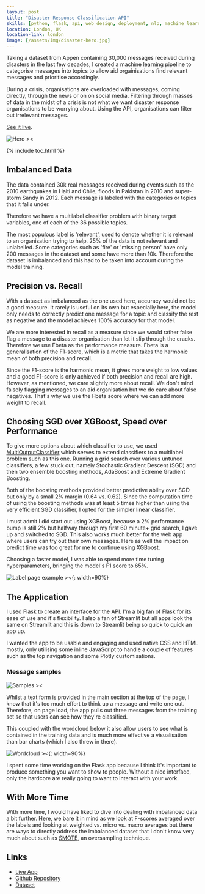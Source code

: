 ```yaml
---
layout: post
title: "Disaster Response Classification API"
skills: [python, flask, api, web design, deployment, nlp, machine learning]
location: London, UK
location-link: london
image: [/assets/img/disaster-hero.jpg]
---
```


Taking a dataset from Appen containing 30,000 messages received during disasters in the last few decades, I created a machine learning pipeline to categorise messages into topics to allow aid orgainisations find relevant messages and prioritise accordingly.

During a crisis, organisations are overloaded with messages, coming directly, through the news or on on social media. Filtering through masses of data in the midst of a crisis is not what we want disaster response organisations to be worrying about. Using the API, organisations can filter out irrelevant messages.

[See it live](https://disaster.rfoxdata.co.uk/).

![Hero ><]({{site.baseurl}}/assets/img/disaster-hero.jpg)

<!--description-->

{% include toc.html %}

## Imbalanced Data

The data contained 30k real messages received during events such as the 2010 earthquakes in Haiti and Chile, floods in Pakistan in 2010 and super-storm Sandy in 2012. Each message is labeled with the categories or topics that it falls under.

Therefore we have a multilabel classifier problem with binary target variables, one of each of the 36 possible topics.

The most populous label is 'relevant', used to denote whether it is relevant to an organisation trying to help. 25% of the data is not relevant and unlabelled. Some categories such as 'fire' or 'missing person' have only 200 messages in the dataset and some have more than 10k. Therefore the dataset is imbalanced and this had to be taken into account during the model training.

## Precision vs. Recall

With a dataset as imbalanced as the one used here, accuracy would not be a good measure. It rarely is useful on its own but especially here, the model only needs to correctly predict one message for a topic and classify the rest as negative and the model achieves 100% accuracy for that model.

We are more interested in recall as a measure since we would rather false flag a message to a disaster organisation than let it slip through the cracks. Therefore we use Fbeta as the performance measure. Fbeta is a generalisation of the F1-score, which is a metric that takes the harmonic mean of both precision and recall.

Since the F1-score is the harmonic mean, it gives more weight to low values and a good F1-score is only achieved if both precision and recall are high. However, as mentioned, we care slightly more about recall. We don't mind falsely flagging messages to an aid organisation but we do care about false negatives. That's why we use the Fbeta score where we can add more weight to recall.

## Choosing SGD over XGBoost, Speed over Performance

To give more options about which classifier to use, we used [MultiOutputClassifier](https://scikit-learn.org/stable/modules/generated/sklearn.multioutput.MultiOutputClassifier.html) which serves to extend classifiers to a multilabel problem such as this one. Running a grid search over various untuned classifiers, a few stuck out, namely Stochastic Gradient Descent (SGD) and then two ensemble boosting methods, AdaBoost and Extreme Gradient Boosting.

Both of the boosting methods provided better predictive ability over SGD but only by a small 2% margin (0.64 vs. 0.62). Since the computation time of using the boosting methods was at least 5 times higher than using the very efficient SGD classifier, I opted for the simpler linear classifier.

I must admit I did start out using XGBoost, because a 2% performance bump is still 2% but halfway through my first 60 minute+ grid search, I gave up and switched to SGD. This also works much better for the web app where users can try out their own messages. Here as well the impact on predict time was too great for me to continue using XGBoost.

Choosing a faster model, I was able to spend more time tuning hyperparameters, bringing the model's F1 score to 65%.

![Label page example ><]({{site.baseurl}}/assets/img/disaster-label-page.jpg){: width=90%}

## The Application

I used Flask to create an interface for the API. I'm a big fan of Flask for its ease of use and it's flexibility. I also a fan of Streamlit but all apps look the same on Streamlit and this is down to Streamlit being so quick to quick an app up.

I wanted the app to be usable and engaging and used native CSS and HTML mostly, only utilising some inline JavaScript to handle a couple of features such as the top navigation and some Plotly customisations.

### Message samples

![Samples ><]({{site.baseurl}}/assets/img/disaster-response-samples.jpg)

Whilst a text form is provided in the main section at the top of the page, I know that it's too much effort to think up a message and write one out. Therefore, on page load, the app pulls out three messages from the training set so that users can see how they're classified.

This coupled with the wordcloud below it also allow users to see what is contained in the training data and is much more effective a visualisation than bar charts (which I also threw in there).

![Wordcloud ><]({{site.baseurl}}/assets/img/disaster-wordcloud.png){: width=90%}

I spent some time working on the Flask app because I think it's important to produce something you want to show to people. Without a nice interface, only the hardcore are really going to want to interact with your work.

## With More Time

With more time, I would have liked to dive into dealing with imbalanced data a bit further. Here, we bare it in mind as we look at F-scores averaged over the labels and looking at weighted vs. micro vs. macro averages but there are ways to directly address the imbalanced dataset that I don't know very much about such as [SMOTE](https://machinelearningmastery.com/smote-oversampling-for-imbalanced-classification/), an oversampling technique.

## Links

- [Live App](https://disaster.rfoxdata.co.uk/)
- [Github Repository](https://github.com/rjjfox/disaster-response-classification)
- [Dataset](https://appen.com/datasets/combined-disaster-response-data/)
